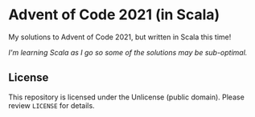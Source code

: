 # Advent of Code 2021 (in Scala)

My solutions to Advent of Code 2021, but written in Scala this time!

*I'm learning Scala as I go so some of the solutions may be sub-optimal.*

## License

This repository is licensed under the Unlicense (public domain). Please review `LICENSE` for details.